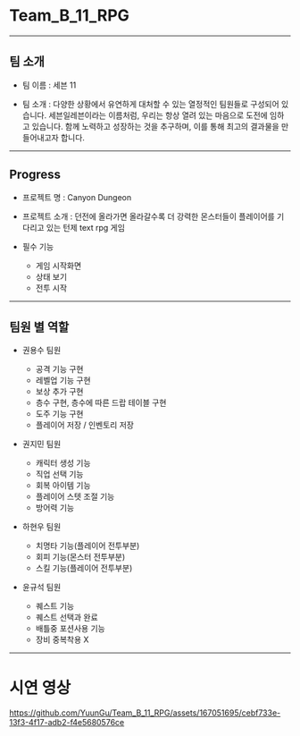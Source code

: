 # Team_B_11_RPG

***

## 팀 소개

+ 팀 이름 : 세븐 11

+ 팀 소개 : 다양한 상황에서 유연하게 대처할 수 있는 열정적인 팀원들로 구성되어 있습니다. 세븐일레븐이라는 이름처럼, 우리는 항상 열려 있는 마음으로 도전에 임하고 있습니다. 함께 노력하고 성장하는 것을 추구하며, 이를 통해 최고의 결과물을 만들어내고자 합니다.

***

## Progress

+ 프로젝트 명 : Canyon Dungeon

+ 프로젝트 소개 : 던전에 올라가면 올라갈수록 더 강력한 몬스터들이 플레이어를 기다리고 있는 턴제 text rpg 게임

+ 필수 기능
  + 게임 시작화면
  + 상태 보기
  + 전투 시작

***

## 팀원 별 역할

+ 권용수 팀원
  + 공격 기능 구현
  + 레벨업 기능 구현
  + 보상 추가 구현
  + 층수 구현, 층수에 따른 드랍 테이블 구현
  + 도주 기능 구현
  + 플레이어 저장 / 인벤토리 저장 

+ 권지민 팀원
  + 캐릭터 생성 기능
  + 직업 선택 기능
  + 회복 아이템 기능
  + 플레이어 스텟 조절 기능
  + 방어력 기능

+ 하현우 팀원
  + 치명타 기능(플레이어 전투부분)
  + 회피 기능(몬스터 전투부분)
  + 스킬 기능(플레이어 전투부분)

+ 윤규석 팀원
  + 퀘스트 기능
  + 퀘스트 선택과 완료
  + 배틀중 포션사용 기능
  + 장비 중복착용 X

***

# 시연 영상

https://github.com/YuunGu/Team_B_11_RPG/assets/167051695/cebf733e-13f3-4f17-adb2-f4e5680576ce
